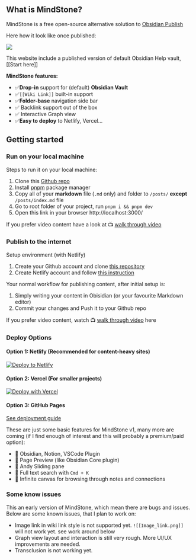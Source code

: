 ## What is MindStone?

MindStone is a free open-source alternative solution to [Obsidian Publish](https://obsidian.md/publish)

Here how it look like once published:

![](/images/CleanShot%202022-04-20%20at%2008.34.17@2x.png)

This website include a published version of default Obsidian Help vault, [[Start here]]

**MindStone features:**

- ✅**Drop-in** support for (default) **Obsidian Vault**
- ✅`[[Wiki Link]]` built-in support
- ✅**Folder-base** navigation side bar
- ✅ Backlink support out of the box
- ✅ Interactive Graph view
- ✅**Easy to deploy** to Netlify, Vercel...

## Getting started

### Run on your local machine

Steps to run it on your local machine:

1. Clone this [Github repo](https://github.com/godcl1623/digital-garden-fork)
2. Install [pnpm](https://pnpm.io/) package manager
3. Copy all of your **markdown** file (`.md` only) and folder to `/posts/` **except** `/posts/index.md` file
4. Go to root folder of your project, run `pnpm i && pnpm dev`
5. Open this link in your browser http://localhost:3000/

If you prefer video content have a look at 📺 [walk through video](https://youtu.be/7_SmWA-_Wx8)

### Publish to the internet

Setup environment (with Netlify)

1. Create your Github account and clone [this repository](https://github.com/godcl1623/digital-garden-fork)
2. Create Netlify account and
   follow [this instruction](https://www.netlify.com/blog/2020/11/30/how-to-deploy-next.js-sites-to-netlify/)

Your normal workflow for publishing content, after initial setup is:

1. Simply writing your content in Obisidian (or your favourite Markdown editor)
2. Commit your changes and Push it to your Github repo

If you prefer video content, watch 📺 [walk through video](https://youtu.be/n8QDO6l64aw) here

### Deploy Options

#### Option 1: Netlify (Recommended for content-heavy sites)

[![Deploy to Netlify](https://www.netlify.com/img/deploy/button.svg)](https://app.netlify.com/start/deploy?repository=https://github.com/yourusername/your-repo)

#### Option 2: Vercel (For smaller projects)

[![Deploy with Vercel](https://vercel.com/button)](https://vercel.com/new/clone?repository-url=https://github.com/yourusername/your-repo)

#### Option 3: GitHub Pages

[See deployment guide](https://docs.github.com/en/pages/quickstart)

These are just some basic features for MindStone v1, many more are coming (if I find enough of interest and this will
probably a premium/paid option):

- 🎯 Obsidian, Notion, VSCode Plugin
- 🎯 Page Preview (like Obsidian Core plugin)
- 🎯 Andy Sliding pane
- 🎯 Full text search with `Cmd + K`
- 🎯 Infinite canvas for browsing through notes and connections

### Some know issues

This an early version of MindStone, which mean there are bugs and issues. Below are some known issues, that I plan to
work on:

- Image link in wiki link style is not supported yet. `![[Image_link.png]]` will not work yet. see work around below
- Graph view layout and interaction is still very rough. More UI/UX improvements are needed.
- Transclusion is not working yet.
